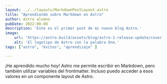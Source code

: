 ```yaml
---
layout: ../../layouts/MarkdownPostLayout.astro
title: "Aprendiendo sobre Markdown en Astro"
author: Astro alumno
pubDate: 2022-08-08
description: 'Este es el primer post de mi nuevo blog Astro.'
image:
    url: 'https://astro.build/assets/blog/astro-1-release-update/cover.jpeg' 
    alt: 'El logotipo de Astro con la palabra One.'
tags: ["astro", "éxitos", "aprendizaje" ]

---
```

¡He aprendido mucho hoy! Astro me permite escribir en Markdown, pero también utilizar variables del frontmatter. Incluso puedo acceder a esos valores en un componente layout de Astro.